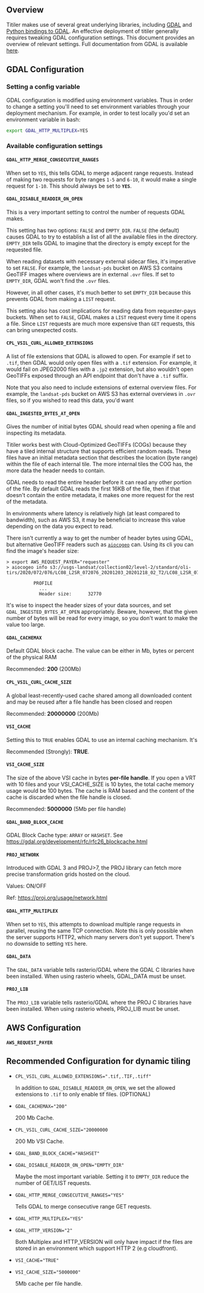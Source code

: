 ## Overview

Titiler makes use of several great underlying libraries, including [GDAL][gdal]
and [Python bindings to GDAL][rasterio]. An effective deployment of titiler
generally requires tweaking GDAL configuration settings. This document provides
an overview of relevant settings. Full documentation from GDAL is available
[here][gdal_config_docs].

[gdal]: https://gdal.org/
[rasterio]: https://rasterio.readthedocs.io/
[gdal_config_docs]: https://gdal.org/user/configoptions.html

## GDAL Configuration

### Setting a config variable

GDAL configuration is modified using environment variables. Thus in order to
change a setting you'll need to set environment variables through your
deployment mechanism. For example, in order to test locally you'd set an
environment variable in bash:

```bash
export GDAL_HTTP_MULTIPLEX=YES
```

### Available configuration settings

#### `GDAL_HTTP_MERGE_CONSECUTIVE_RANGES`

When set to `YES`, this tells GDAL to merge adjacent range requests. Instead of
making two requests for byte ranges `1-5` and `6-10`, it would make a single
request for `1-10`. This should always be set to **`YES`**.

#### `GDAL_DISABLE_READDIR_ON_OPEN`

This is a very important setting to control the number of requests GDAL makes.

This setting has two options: `FALSE` and `EMPTY_DIR`. `FALSE` (the default)
causes GDAL to try to establish a list of all the available files in the
directory. `EMPTY_DIR` tells GDAL to imagine that the directory is empty except
for the requested file.

When reading datasets with necessary external sidecar files, it's imperative to
set `FALSE`. For example, the `landsat-pds` bucket on AWS S3 contains GeoTIFF
images where overviews are in external `.ovr` files. If set to `EMPTY_DIR`, GDAL
won't find the `.ovr` files.

However, in all other cases, it's much better to set `EMPTY_DIR` because this
prevents GDAL from making a `LIST` request.

This setting also has cost implications for reading data from requester-pays
buckets. When set to `FALSE`, GDAL makes a `LIST` request every time it opens a
file. Since `LIST` requests are much more expensive than `GET` requests, this
can bring unexpected costs.

#### `CPL_VSIL_CURL_ALLOWED_EXTENSIONS`

A list of file extensions that GDAL is allowed to open. For example if set to
`.tif`, then GDAL would only open files with a `.tif` extension. For example, it
would fail on JPEG2000 files with a `.jp2` extension, but also wouldn't open
GeoTIFFs exposed through an API endpoint that don't have a `.tif` suffix.

Note that you also need to include extensions of external overview files. For
example, the `landsat-pds` bucket on AWS S3 has external overviews in `.ovr`
files, so if you wished to read this data, you'd want

#### `GDAL_INGESTED_BYTES_AT_OPEN`

Gives the number of initial bytes GDAL should read when opening a file and
inspecting its metadata.

Titiler works best with Cloud-Optimized GeoTIFFs (COGs) because they have a
tiled internal structure that supports efficient random reads. These files have
an initial metadata section that describes the location (byte range) within the
file of each internal tile. The more internal tiles the COG has, the more data
the header needs to contain.

GDAL needs to read the entire header before it can read any other portion of the
file. By default GDAL reads the first 16KB of the file, then if that doesn't
contain the entire metadata, it makes one more request for the rest of the
metadata.

In environments where latency is relatively high (at least compared to
bandwidth), such as AWS S3, it may be beneficial to increase this value
depending on the data you expect to read.

There isn't currently a way to get the number of header bytes using GDAL, but
alternative GeoTIFF readers such as [`aiocogeo`][aiocogeo] can. Using its cli
you can find the image's header size:

[aiocogeo]: https://github.com/geospatial-jeff/aiocogeo

```
> export AWS_REQUEST_PAYER="requester"
> aiocogeo info s3://usgs-landsat/collection02/level-2/standard/oli-tirs/2020/072/076/LC08_L2SR_072076_20201203_20201218_02_T2/LC08_L2SR_072076_20201203_20201218_02_T2_SR_B1.TIF

          PROFILE
            ...
            Header size:      32770
```

It's wise to inspect the header sizes of your data sources, and set
`GDAL_INGESTED_BYTES_AT_OPEN` appropriately. Beware, however, that the given
number of bytes will be read for every image, so you don't want to make the
value too large.

#### `GDAL_CACHEMAX`

Default GDAL block cache. The value can be either in Mb, bytes or percent of the physical RAM

Recommended: **200** (200Mb)

#### `CPL_VSIL_CURL_CACHE_SIZE`

A global least-recently-used cache shared among all downloaded content and may be reused after a file handle has been closed and reopen

Recommended: **20000000** (200Mb)

#### `VSI_CACHE`

Setting this to `TRUE` enables GDAL to use an internal caching mechanism. It's

Recommended (Strongly): **TRUE**.

#### `VSI_CACHE_SIZE`

The size of the above VSI cache in bytes **per-file handle**. If you open a VRT with 10 files and your VSI_CACHE_SIZE is 10 bytes, the total cache memory usage would be 100 bytes.
The cache is RAM based and the content of the cache is discarded when the file handle is closed.

Recommended: **5000000** (5Mb per file handle)


#### `GDAL_BAND_BLOCK_CACHE`

GDAL Block Cache type: `ARRAY` or `HASHSET`. See https://gdal.org/development/rfc/rfc26_blockcache.html


#### `PROJ_NETWORK`

Introduced with GDAL 3 and PROJ>7, the PROJ library can fetch more precise transformation grids hosted on the cloud.

Values: ON/OFF

Ref: https://proj.org/usage/network.html

#### `GDAL_HTTP_MULTIPLEX`

When set to `YES`, this attempts to download multiple range requests in
parallel, reusing the same TCP connection. Note this is only possible when the
server supports HTTP2, which many servers don't yet support. There's no
downside to setting `YES` here.

#### `GDAL_DATA`

The `GDAL_DATA` variable tells rasterio/GDAL where the GDAL C libraries have been installed. When using rasterio wheels, GDAL_DATA must be unset.

#### `PROJ_LIB`

The `PROJ_LIB` variable tells rasterio/GDAL where the PROJ C libraries have been installed. When using rasterio wheels, PROJ_LIB must be unset.

## AWS Configuration

#### `AWS_REQUEST_PAYER`

## Recommended Configuration for dynamic tiling

- `CPL_VSIL_CURL_ALLOWED_EXTENSIONS=".tif,.TIF,.tiff"`

  In addition to `GDAL_DISABLE_READDIR_ON_OPEN`, we set the allowed extensions to `.tif` to only enable tif files. (OPTIONAL)

- `GDAL_CACHEMAX="200"`

  200 Mb Cache.

- `CPL_VSIL_CURL_CACHE_SIZE="20000000`

  200 Mb VSI Cache.

- `GDAL_BAND_BLOCK_CACHE="HASHSET"`


- `GDAL_DISABLE_READDIR_ON_OPEN="EMPTY_DIR"`

  Maybe the most important variable. Setting it to `EMPTY_DIR` reduce the number of GET/LIST requests.

- `GDAL_HTTP_MERGE_CONSECUTIVE_RANGES="YES"`

  Tells GDAL to merge consecutive range GET requests.

- `GDAL_HTTP_MULTIPLEX="YES"`
- `GDAL_HTTP_VERSION="2"`

  Both Multiplex and HTTP_VERSION will only have impact if the files are stored in an environment which support HTTP 2 (e.g cloudfront).

- `VSI_CACHE="TRUE"`
- `VSI_CACHE_SIZE="5000000"`

  5Mb cache per file handle.
